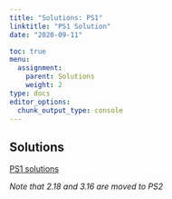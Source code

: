 ```yaml
---
title: "Solutions: PS1"
linktitle: "PS1 Solution"
date: "2020-09-11"

toc: true
menu:
  assignment:
    parent: Solutions
    weight: 2
type: docs
editor_options: 
  chunk_output_type: console
---
```

## Solutions 

[PS1  solutions](../solutions/PS1_Solutions_f20.pdf)

_Note that 2.18 and 3.16 are moved to PS2_


